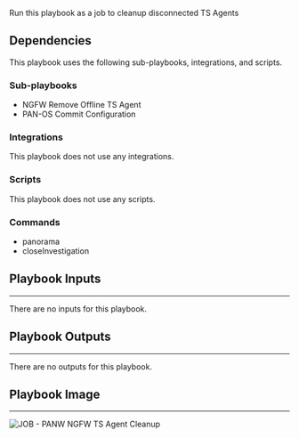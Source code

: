 Run this playbook as a job to cleanup disconnected TS Agents

## Dependencies
This playbook uses the following sub-playbooks, integrations, and scripts.

### Sub-playbooks
* NGFW Remove Offline TS Agent
* PAN-OS Commit Configuration

### Integrations
This playbook does not use any integrations.

### Scripts
This playbook does not use any scripts.

### Commands
* panorama
* closeInvestigation

## Playbook Inputs
---
There are no inputs for this playbook.

## Playbook Outputs
---
There are no outputs for this playbook.

## Playbook Image
---
![JOB - PANW NGFW TS Agent Cleanup](https://github.com/cvescan/cvescan/raw/103784c12ffdc0826c8610a1324dd60e7b4e2e13/Packs/NGFWTSAgentDeployment/doc_files/JOB_-_PANW_NGFW_TS_Agent_Cleanup_Fri_Feb_04_2022.png)
